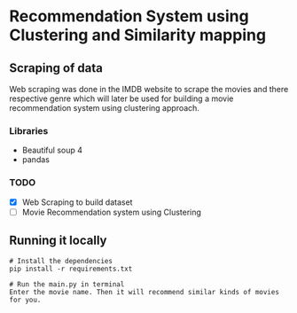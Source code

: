# Recommendation System using Clustering and Similarity mapping

## Scraping of data

Web scraping was done in the IMDB website to scrape the movies and there respective genre which will later be used for building a movie recommendation system using clustering approach.

### Libraries

- Beautiful soup 4
- pandas

### TODO

- [x] Web Scraping to build dataset
- [ ] Movie Recommendation system using Clustering

## Running it locally

```
# Install the dependencies
pip install -r requirements.txt

# Run the main.py in terminal
Enter the movie name. Then it will recommend similar kinds of movies for you.
```
